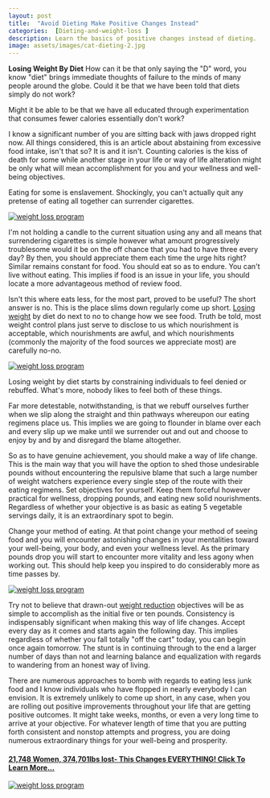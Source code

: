 ```yaml
---
layout: post
title:  "Avoid Dieting Make Positive Changes Instead"
categories:  [Dieting-and-weight-loss ]
description: Learn the basics of positive changes instead of dieting.
image: assets/images/cat-dieting-2.jpg
---
```


<b>Losing Weight By Diet</b>
How can it be that only saying the "D" word, you know "diet" brings immediate thoughts of failure to the minds of many people around the globe. Could it be that we have been told that diets simply do not work?

Might it be able to be that we have all educated through experimentation that consumes fewer calories essentially don't work?  

I know a significant number of you are sitting back with jaws dropped right now. All things considered, this is an article about abstaining from excessive food intake, isn't that so? It is and it isn't. Counting calories is the kiss of death for some while another stage in your life or way of life alteration might be only what will mean accomplishment for you and your wellness and well-being objectives. 

Eating for some is enslavement. Shockingly, you can't actually quit any pretense of eating all together can surrender cigarettes.

<a rel="noopener noreferrer nofollow" target="_blank" href="http://bit.ly/3ePUDA0"><img   alt="weight loss program" src="../../../../../assets/images/7-weight-loss.jpg" /></a>

I'm not holding a candle to the current situation using any and all means that surrendering cigarettes is simple however what amount progressively troublesome would it be on the off chance that you had to have three every day? By then, you should appreciate them each time the urge hits right? Similar remains constant for food. You should eat so as to endure. You can't live without eating. This implies if food is an issue in your life, you should locate a more advantageous method of review food. 

Isn't this where eats less, for the most part, proved to be useful? The short answer is no. This is the place slims down regularly come up short. <a rel="noopener noreferrer nofollow" target="_blank" href="http://bit.ly/3ePUDA0">Losing weight</a> by diet do next to no to change how we see food. Truth be told, most weight control plans just serve to disclose to us which nourishment is acceptable, which nourishments are awful, and which nourishments (commonly the majority of the food sources we appreciate most) are carefully no-no. 

<a rel="noopener noreferrer nofollow" target="_blank" href="http://bit.ly/3ePUDA0"><img   alt="weight loss program" src="../../../../../assets/images/losing-fat-package.jpg" /></a>

Losing weight by diet starts by constraining individuals to feel denied or rebuffed. What's more, nobody likes to feel both of these things. 

Far more detestable, notwithstanding, is that we rebuff ourselves further when we slip along the straight and thin pathways whereupon our eating regimens place us. This implies we are going to flounder in blame over each and every slip up we make until we surrender out and out and choose to enjoy by and by and disregard the blame altogether. 

So as to have genuine achievement, you should make a way of life change. This is the main way that you will have the option to shed those undesirable pounds without encountering the repulsive blame that such a large number of weight watchers experience every single step of the route with their eating regimens. Set objectives for yourself. Keep them forceful however practical for wellness, dropping pounds, and eating new solid nourishments. Regardless of whether your objective is as basic as eating 5 vegetable servings daily, it is an extraordinary spot to begin. 

Change your method of eating. At that point change your method of seeing food and you will encounter astonishing changes in your mentalities toward your well-being, your body, and even your wellness level. As the primary pounds drop you will start to encounter more vitality and less agony when working out. This should help keep you inspired to do considerably more as time passes by. 

<a rel="noopener noreferrer nofollow" target="_blank" href="http://bit.ly/3ePUDA0"><img   alt="weight loss program" src="../../../../../assets/images/weight-loss-struggel-208x300.jpg" /></a>

Try not to believe that drawn-out <a rel="noopener noreferrer nofollow" target="_blank" href="http://bit.ly/3ePUDA0">weight reduction</a> objectives will be as simple to accomplish as the initial five or ten pounds. Consistency is indispensably significant when making this way of life changes. Accept every day as it comes and starts again the following day. This implies regardless of whether you fall totally "off the cart" today, you can begin once again tomorrow. The stunt is in continuing through to the end a larger number of days than not and learning balance and equalization with regards to wandering from an honest way of living. 

There are numerous approaches to bomb with regards to eating less junk food and I know individuals who have flopped in nearly everybody I can envision. It is extremely unlikely to come up short, in any case, when you are rolling out positive improvements throughout your life that are getting positive outcomes. It might take weeks, months, or even a very long time to arrive at your objective. For whatever length of time that you are putting forth consistent and nonstop attempts and progress, you are doing numerous extraordinary things for your well-being and prosperity.

<h4><a href="http://bit.ly/3ePUDA0" target="_blank" rel="noreferrer noopener" aria-label="21,748 Women, 374,701lbs lost- This Changes EVERYTHING! Learn More... (opens in a new tab)">21,748 Women, 374,701lbs lost- This Changes EVERYTHING! Click To Learn More...</a></h4>

<a rel="noopener noreferrer nofollow" target="_blank" href="http://bit.ly/3ePUDA0"><img   alt="weight loss program" src="../../../../../assets/images/weight-loss-program-2-300.jpg" /></a>
